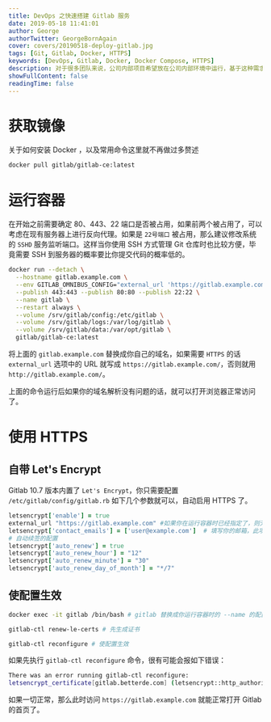 ```yaml
---
title: DevOps 之快速搭建 Gitlab 服务
date: 2019-05-18 11:41:01
author: George
authorTwitter: GeorgeBornAgain
cover: covers/20190518-deploy-gitlab.jpg
tags: [Git, Gitlab, Docker, HTTPS]
keywords: [DevOps, Gitlab, Docker, Docker Compose, HTTPS]
description: 对于很多团队来说，公司内部项目希望放在公司内部环境中运行，基于这种需求，今天分享一下如何使用 Docker 快速搭建 Gitlab 服务器。
showFullContent: false
readingTime: false
---
```


# 获取镜像

关于如何安装 Docker ，以及常用命令这里就不再做过多赘述

```bash
docker pull gitlab/gitlab-ce:latest
```

# 运行容器

在开始之前需要确定 80、443、22 端口是否被占用，如果前两个被占用了，可以考虑在现有服务器上进行反向代理。如果是 `22号端口` 被占用，那么建议修改系统的 `SSHD` 服务监听端口。这样当你使用 SSH 方式管理 Git 仓库时也比较方便，毕竟需要 SSH 到服务器的概率要比你提交代码的概率低的。

```bash
docker run --detach \
  --hostname gitlab.example.com \
  --env GITLAB_OMNIBUS_CONFIG="external_url 'https://gitlab.example.com/'; gitlab_rails['lfs_enabled'] = true;" \
  --publish 443:443 --publish 80:80 --publish 22:22 \
  --name gitlab \
  --restart always \
  --volume /srv/gitlab/config:/etc/gitlab \
  --volume /srv/gitlab/logs:/var/log/gitlab \
  --volume /srv/gitlab/data:/var/opt/gitlab \
  gitlab/gitlab-ce:latest
```
将上面的 `gitlab.example.com` 替换成你自己的域名，如果需要 `HTTPS` 的话 `external_url` 选项中的 URL 就写成 `https://gitlab.example.com/`，否则就用 `http://gitlab.example.com/`。

上面的命令运行后如果你的域名解析没有问题的话，就可以打开浏览器正常访问了。

# 使用 HTTPS

## 自带 Let's Encrypt

Gitlab 10.7 版本内置了 `Let's Encrypt`，你只需要配置 `/etc/gitlab/config/gitlab.rb` 如下几个参数就可以，自动启用 HTTPS 了。

```rb
letsencrypt['enable'] = true
external_url "https://gitlab.example.com" #如果你在运行容器时已经指定了，则无需再做配置
letsencrypt['contact_emails'] = ['user@example.com']  # 填写你的邮箱，此项非必填
# 自动续签的配置
letsencrypt['auto_renew'] = true
letsencrypt['auto_renew_hour'] = "12"
letsencrypt['auto_renew_minute'] = "30"
letsencrypt['auto_renew_day_of_month'] = "*/7"
```

## 使配置生效

```bash
docker exec -it gitlab /bin/bash # gitlab 替换成你运行容器时的 --name 的配置

gitlab-ctl renew-le-certs # 先生成证书

gitlab-ctl reconfigure # 使配置生效
```

如果先执行 `gitlab-ctl reconfigure` 命令，很有可能会报如下错误：
```bash
There was an error running gitlab-ctl reconfigure:
letsencrypt_certificate[gitlab.betterde.com] (letsencrypt::http_authorization line 3) had an error: RuntimeError: acme_certificate[staging] (/opt/gitlab/embedded/cookbooks/cache/cookbooks/letsencrypt/resources/certificate.rb line 20) had an error: RuntimeError: [gitlab.betterde.com] Validation failed for domain gitlab.betterde.com
```

如果一切正常，那么此时访问 `https://gitlab.example.com` 就能正常打开 Gitlab 的首页了。